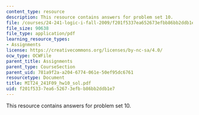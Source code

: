 ```yaml
---
content_type: resource
description: This resource contains answers for problem set 10.
file: /courses/24-241-logic-i-fall-2009/f201f5337ea652673efbb86bb2ddb1e7_MIT24_241F09_hw10_sol.pdf
file_size: 90638
file_type: application/pdf
learning_resource_types:
- Assignments
license: https://creativecommons.org/licenses/by-nc-sa/4.0/
ocw_type: OCWFile
parent_title: Assignments
parent_type: CourseSection
parent_uid: 781a9f2a-a204-6774-061e-50ef95dc6761
resourcetype: Document
title: MIT24_241F09_hw10_sol.pdf
uid: f201f533-7ea6-5267-3efb-b86bb2ddb1e7
---
```

This resource contains answers for problem set 10.